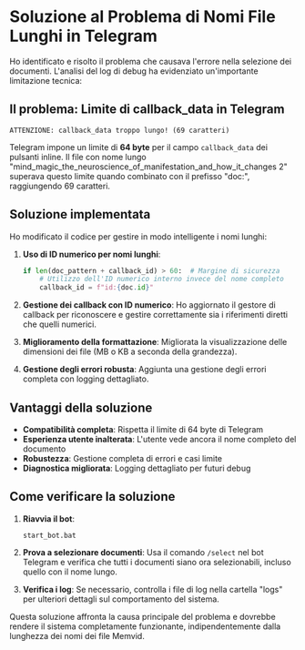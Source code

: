 # Soluzione al Problema di Nomi File Lunghi in Telegram

Ho identificato e risolto il problema che causava l'errore nella selezione dei documenti. L'analisi del log di debug ha evidenziato un'importante limitazione tecnica:

## Il problema: Limite di callback_data in Telegram

```
ATTENZIONE: callback_data troppo lungo! (69 caratteri)
```

Telegram impone un limite di **64 byte** per il campo `callback_data` dei pulsanti inline. Il file con nome lungo "mind_magic_the_neuroscience_of_manifestation_and_how_it_changes 2" superava questo limite quando combinato con il prefisso "doc:", raggiungendo 69 caratteri.

## Soluzione implementata

Ho modificato il codice per gestire in modo intelligente i nomi lunghi:

1. **Uso di ID numerico per nomi lunghi**:
   ```python
   if len(doc_pattern + callback_id) > 60:  # Margine di sicurezza
       # Utilizzo dell'ID numerico interno invece del nome completo
       callback_id = f"id:{doc.id}"
   ```

2. **Gestione dei callback con ID numerico**:
   Ho aggiornato il gestore di callback per riconoscere e gestire correttamente sia i riferimenti diretti che quelli numerici.

3. **Miglioramento della formattazione**:
   Migliorata la visualizzazione delle dimensioni dei file (MB o KB a seconda della grandezza).

4. **Gestione degli errori robusta**:
   Aggiunta una gestione degli errori completa con logging dettagliato.

## Vantaggi della soluzione

- **Compatibilità completa**: Rispetta il limite di 64 byte di Telegram
- **Esperienza utente inalterata**: L'utente vede ancora il nome completo del documento
- **Robustezza**: Gestione completa di errori e casi limite
- **Diagnostica migliorata**: Logging dettagliato per futuri debug

## Come verificare la soluzione

1. **Riavvia il bot**:
   ```
   start_bot.bat
   ```

2. **Prova a selezionare documenti**:
   Usa il comando `/select` nel bot Telegram e verifica che tutti i documenti siano ora selezionabili, incluso quello con il nome lungo.

3. **Verifica i log**:
   Se necessario, controlla i file di log nella cartella "logs" per ulteriori dettagli sul comportamento del sistema.

Questa soluzione affronta la causa principale del problema e dovrebbe rendere il sistema completamente funzionante, indipendentemente dalla lunghezza dei nomi dei file Memvid.
